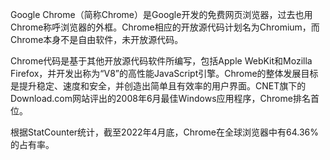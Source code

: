 Google Chrome（简称Chrome）是Google开发的免费网页浏览器，过去也用Chrome称呼浏览器的外框。Chrome相应的开放源代码计划名为Chromium，而Chrome本身不是自由软件，未开放源代码。

Chrome代码是基于其他开放源代码软件所编写，包括Apple WebKit和Mozilla Firefox，并开发出称为“V8”的高性能JavaScript引擎。Chrome的整体发展目标是提升稳定、速度和安全，并创造出简单且有效率的用户界面。CNET旗下的Download.com网站评出的2008年6月最佳Windows应用程序，Chrome排名首位。

根据StatCounter统计，截至2022年4月底，Chrome在全球浏览器中有64.36%的占有率。